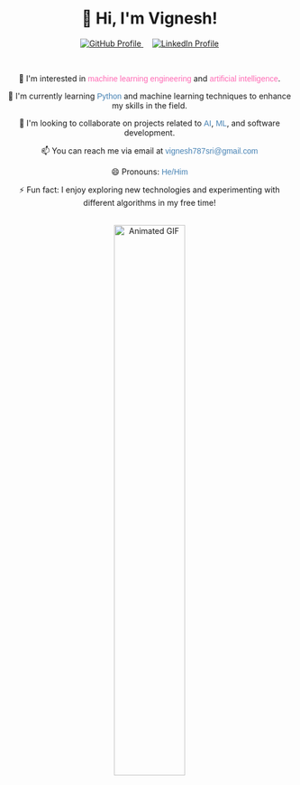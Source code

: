 <div align="center">
  <h1>👋 Hi, I'm Vignesh!</h1>
  <p>
    <a href="https://github.com/vignesh05p">
      <img src="https://img.shields.io/badge/GitHub-Profile-6e5494?logo=github" alt="GitHub Profile">
    </a>
    &nbsp;&nbsp;&nbsp;
    <a href="https://www.linkedin.com/in/vignesh-prabhu-3177b7214/">
      <img src="https://img.shields.io/badge/LinkedIn-Profile-2867B2?logo=linkedin" alt="LinkedIn Profile">
    </a>
  </p>
  <br>
  <p>👀 I'm interested in <span style="font-family: 'Comic Sans MS', cursive, sans-serif; color: #FF69B4;">machine learning engineering</span> and <span style="font-family: 'Comic Sans MS', cursive, sans-serif; color: #FF69B4;">artificial intelligence</span>.</p>
  <p>🌱 I'm currently learning <span style="font-family: 'Comic Sans MS', cursive, sans-serif; color: #4682B4;">Python</span> and machine learning techniques to enhance my skills in the field.</p>
  <p>💞️ I'm looking to collaborate on projects related to <span style="font-family: 'Comic Sans MS', cursive, sans-serif; color: #4682B4;">AI</span>, <span style="font-family: 'Comic Sans MS', cursive, sans-serif; color: #4682B4;">ML</span>, and software development.</p>
  <p>📫 You can reach me via email at <span style="font-family: 'Comic Sans MS', cursive, sans-serif; color: #4682B4;">vignesh787sri@gmail.com</span></p>
  <p>😄 Pronouns: <span style="font-family: 'Comic Sans MS', cursive, sans-serif; color: #4682B4;">He/Him</span></p>
  <p>⚡ Fun fact: I enjoy exploring new technologies and experimenting with different algorithms in my free time!</p>
  <br>
  <img src="https://media.giphy.com/media/CuuSHzuc0O166MRfjt/giphy.gif?cid=790b7611mww8znqjgzrlreslr0nqc8kh2jxf9ha7dkiex7gf&ep=v1_gifs_search&rid=giphy.gif&ct=g" alt="Animated GIF" width="50%">
</div>
